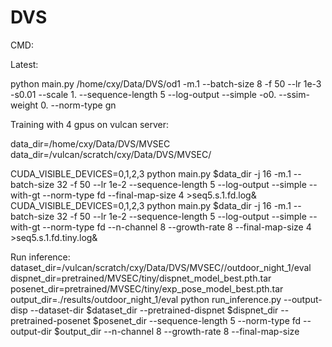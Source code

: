 # DVS

CMD:

Latest:

python main.py /home/cxy/Data/DVS/od1 -m.1 --batch-size 8 -f 50 --lr 1e-3  -s0.01 --scale 1. --sequence-length 5 --log-output --simple -o0. --ssim-weight 0. --norm-type gn

Training with 4 gpus on vulcan server:

data_dir=/home/cxy/Data/DVS/MVSEC
data_dir=/vulcan/scratch/cxy/Data/DVS/MVSEC/


CUDA_VISIBLE_DEVICES=0,1,2,3 python main.py $data_dir -j 16 -m.1 --batch-size 32 -f 50 --lr 1e-2  --sequence-length 5 --log-output --simple  --with-gt  --norm-type fd --final-map-size 4 >seq5.s.1.fd.log&
CUDA_VISIBLE_DEVICES=0,1,2,3 python main.py $data_dir -j 16 -m.1 --batch-size 32 -f 50 --lr 1e-2  --sequence-length 5 --log-output --simple  --with-gt  --norm-type fd --n-channel 8 --growth-rate 8 --final-map-size 4 >seq5.s.1.fd.tiny.log&

Run inference:
dataset_dir=/vulcan/scratch/cxy/Data/DVS/MVSEC//outdoor_night_1/eval
dispnet_dir=pretrained/MVSEC/tiny/dispnet_model_best.pth.tar
posenet_dir=pretrained/MVSEC/tiny/exp_pose_model_best.pth.tar
output_dir=./results/outdoor_night_1/eval
python run_inference.py --output-disp --dataset-dir $dataset_dir --pretrained-dispnet $dispnet_dir --pretrained-posenet $posenet_dir  --sequence-length 5 --norm-type fd --output-dir $output_dir --n-channel 8 --growth-rate 8 --final-map-size 



